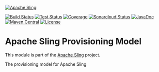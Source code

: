 [![Apache Sling](https://sling.apache.org/res/logos/sling.png)](https://sling.apache.org)

&#32;[![Build Status](https://ci-builds.apache.org/job/Sling/job/modules/job/sling-org-apache-sling-provisioning-model/job/master/badge/icon)](https://ci-builds.apache.org/job/Sling/job/modules/job/sling-org-apache-sling-provisioning-model/job/master/)&#32;[![Test Status](https://img.shields.io/jenkins/tests.svg?jobUrl=https://ci-builds.apache.org/job/Sling/job/modules/job/sling-org-apache-sling-provisioning-model/job/master/)](https://ci-builds.apache.org/job/Sling/job/modules/job/sling-org-apache-sling-provisioning-model/job/master/test/?width=800&height=600)&#32;[![Coverage](https://sonarcloud.io/api/project_badges/measure?project=apache_sling-org-apache-sling-provisioning-model&metric=coverage)](https://sonarcloud.io/dashboard?id=apache_sling-org-apache-sling-provisioning-model)&#32;[![Sonarcloud Status](https://sonarcloud.io/api/project_badges/measure?project=apache_sling-org-apache-sling-provisioning-model&metric=alert_status)](https://sonarcloud.io/dashboard?id=apache_sling-org-apache-sling-provisioning-model)&#32;[![JavaDoc](https://www.javadoc.io/badge/org.apache.sling/org.apache.sling.provisioning.model.svg)](https://www.javadoc.io/doc/org.apache.sling/org-apache-sling-provisioning-model)&#32;[![Maven Central](https://maven-badges.herokuapp.com/maven-central/org.apache.sling/org.apache.sling.provisioning.model/badge.svg)](https://search.maven.org/#search%7Cga%7C1%7Cg%3A%22org.apache.sling%22%20a%3A%22org.apache.sling.provisioning.model%22) [![License](https://img.shields.io/badge/License-Apache%202.0-blue.svg)](https://www.apache.org/licenses/LICENSE-2.0)

# Apache Sling Provisioning Model

This module is part of the [Apache Sling](https://sling.apache.org) project.

The provisioning model for Apache Sling

